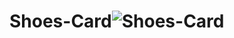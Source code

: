 # Shoes-Card![Shoes-Card](https://user-images.githubusercontent.com/102663969/224337253-a10c7c35-ec02-4af0-8e02-a3a5cbd60846.png)
